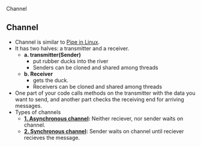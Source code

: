 Channel



## Channel
- Channel is similar to [Pipe in Linux](/Threads_Processes_IPC/IPC).
- It has two halves: a transmitter and a receiver. 
  - **a. transmitter(Sender)** 
    - put rubber ducks into the river
    - Senders can be cloned and shared among threads
  - **b. Receiver** 
    - gets the duck.
    - Receivers can be cloned and shared among threads
- One part of your code calls methods on the transmitter with the data you want to send, and another part checks the receiving end for arriving messages.
- Types of channels
  - **[1. Asynchronous channel](async):** Neither reciever, nor sender waits on channel.
  - **[2. Synchronous channel](sync_channel):** Sender waits on channel until reciever recieves the message.
